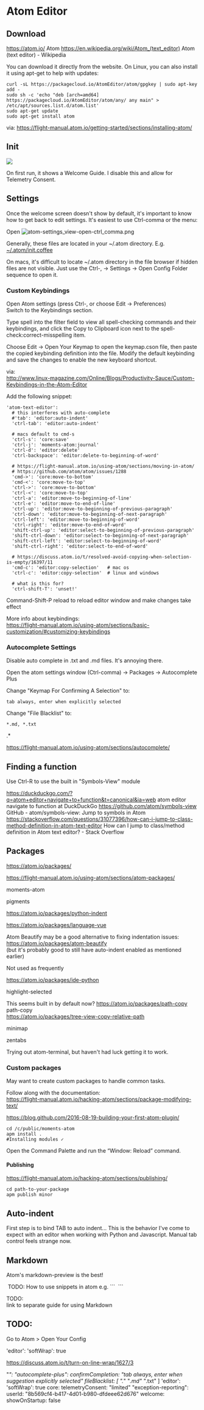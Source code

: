 # Atom Editor

## Download

https://atom.io/
Atom
https://en.wikipedia.org/wiki/Atom_(text_editor)
Atom (text editor) - Wikipedia

You can download it directly from the website. On Linux, you can also install it using apt-get to help with updates:

```
curl -sL https://packagecloud.io/AtomEditor/atom/gpgkey | sudo apt-key add -
sudo sh -c 'echo "deb [arch=amd64] https://packagecloud.io/AtomEditor/atom/any/ any main" > /etc/apt/sources.list.d/atom.list'
sudo apt-get update
sudo apt-get install atom
```

via:
https://flight-manual.atom.io/getting-started/sections/installing-atom/

## Init

<img src="screenshots/default-startup.png">

On first run, it shows a Welcome Guide. I disable this and allow for Telemetry Consent.

## Settings

Once the welcome screen doesn't show by default, it's important to know how to get back to edit settings.  It's easiest to use Ctrl-comma or the menu:

Open
![atom-settings_view-open-ctrl_comma.png](screenshots/atom-settings_view-open-ctrl_comma.png)

Generally, these files are located in your ~/.atom directory. E.g.
[~/.atom/init.coffee](https://flight-manual.atom.io/hacking-atom/sections/the-init-file/)

On macs, it's difficult to locate ~/.atom directory in the file browser if hidden files are not visible. Just use the Ctrl-, -> Settings -> Open Config Folder sequence to open it.

### Custom Keybindings

Open Atom settings (press Ctrl-, or choose Edit -> Preferences)   
Switch to the Keybindings section.  


Type spell into the filter field to view all spell-checking commands and their keybindings, and click the Copy to Clipboard icon next to the spell-check:correct-misspelling item.

Choose Edit -> Open Your Keymap to open the keymap.cson file, then paste the copied keybinding definition into the file. Modify the default keybinding and save the changes to enable the new keyboard shortcut.

via:  
http://www.linux-magazine.com/Online/Blogs/Productivity-Sauce/Custom-Keybindings-in-the-Atom-Editor

Add the following snippet:

```
'atom-text-editor':
  # this interferes with auto-complete
  #'tab': 'editor:auto-indent'
  'ctrl-tab': 'editor:auto-indent'
  
  # macs default to cmd-s
  'ctrl-s': 'core:save'
  'ctrl-j': 'moments-atom:journal'
  'ctrl-d': 'editor:delete'
  'ctrl-backspace': 'editor:delete-to-beginning-of-word'

  # https://flight-manual.atom.io/using-atom/sections/moving-in-atom/
  # https://github.com/atom/atom/issues/1288
  'cmd->': 'core:move-to-bottom'
  'cmd-<': 'core:move-to-top'
  'ctrl->': 'core:move-to-bottom'
  'ctrl-<': 'core:move-to-top'
  'ctrl-a': 'editor:move-to-beginning-of-line'
  'ctrl-e': 'editor:move-to-end-of-line'
  'ctrl-up': 'editor:move-to-beginning-of-previous-paragraph'
  'ctrl-down': 'editor:move-to-beginning-of-next-paragraph'
  'ctrl-left': 'editor:move-to-beginning-of-word'
  'ctrl-right': 'editor:move-to-end-of-word'
  'shift-ctrl-up': 'editor:select-to-beginning-of-previous-paragraph'
  'shift-ctrl-down': 'editor:select-to-beginning-of-next-paragraph'
  'shift-ctrl-left': 'editor:select-to-beginning-of-word'
  'shift-ctrl-right': 'editor:select-to-end-of-word'

  # https://discuss.atom.io/t/resolved-avoid-copying-when-selection-is-empty/16397/11
  'cmd-c': 'editor:copy-selection'   # mac os
  'ctrl-c': 'editor:copy-selection'  # linux and windows

  # what is this for?
  'ctrl-shift-T': 'unset!'

```

Command-Shift-P reload
to reload editor window and make changes take effect


More info about keybindings:  
https://flight-manual.atom.io/using-atom/sections/basic-customization/#customizing-keybindings

### Autocomplete Settings

Disable auto complete in .txt and .md files.
It's annoying there.  

Open the atom settings window (Ctrl-comma) -> Packages -> Autocomplete Plus

Change "Keymap For Confirming A Selection" to:

    tab always, enter when explicitly selected

Change "File Blacklist" to:

    *.md, *.txt
.*

https://flight-manual.atom.io/using-atom/sections/autocomplete/

## Finding a function

Use Ctrl-R to use the built in "Symbols-View" module

https://duckduckgo.com/?q=atom+editor+navigate+to+function&t=canonical&ia=web
atom editor navigate to function at DuckDuckGo
https://github.com/atom/symbols-view
GitHub - atom/symbols-view: Jump to symbols in Atom
https://stackoverflow.com/questions/31077396/how-can-i-jump-to-class-method-definition-in-atom-text-editor
How can I jump to class/method definition in Atom text editor? - Stack Overflow


## Packages

https://atom.io/packages/

https://flight-manual.atom.io/using-atom/sections/atom-packages/

moments-atom

pigments  

https://atom.io/packages/python-indent

https://atom.io/packages/language-vue

Atom Beautify may be a good alternative to fixing indentation issues:  
https://atom.io/packages/atom-beautify  
(but it's probably good to still have auto-indent enabled as mentioned earlier)


Not used as frequently

https://atom.io/packages/ide-python

highlight-selected  

This seems built in by default now?
https://atom.io/packages/path-copy  
path-copy  
https://atom.io/packages/tree-view-copy-relative-path

minimap  

zentabs  

Trying out atom-terminal, but haven't had luck getting it to work.


### Custom packages

May want to create custom packages to handle common tasks.

Follow along with the documentation:  
https://flight-manual.atom.io/hacking-atom/sections/package-modifying-text/

https://blog.github.com/2016-08-19-building-your-first-atom-plugin/

```
cd /c/public/moments-atom
apm install .
#Installing modules ✓
```
Open the Command Palette and run the “Window: Reload” command.

#### Publishing

https://flight-manual.atom.io/hacking-atom/sections/publishing/

```
cd path-to-your-package
apm publish minor

```

## Auto-indent

First step is to bind TAB to auto indent...
This is the behavior I've come to expect with an editor when working with Python and Javascript. Manual tab control feels strange now.

## Markdown

Atom's markdown-preview is the best!


<img src="screenshots/atom-markdown-mode-toggle-2.png" alt="">
TODO:  
How to use snippets in atom
e.g.  
```
<img src="screenshots/" alt="">
```

TODO:  
link to separate guide for using Markdown


## TODO:  

Go to Atom > Open Your Config

'editor':
  'softWrap': true

https://discuss.atom.io/t/turn-on-line-wrap/1627/3

"*":
  "autocomplete-plus":
    confirmCompletion: "tab always, enter when suggestion explicitly selected"
    fileBlacklist: [
      ".*"
      "*.md"
      "*.txt"
    ]
  'editor':
    'softWrap': true
  core:
    telemetryConsent: "limited"
  "exception-reporting":
    userId: "8b569cf4-b417-4d01-b980-dfdeee62d676"
  welcome:
    showOnStartup: false
